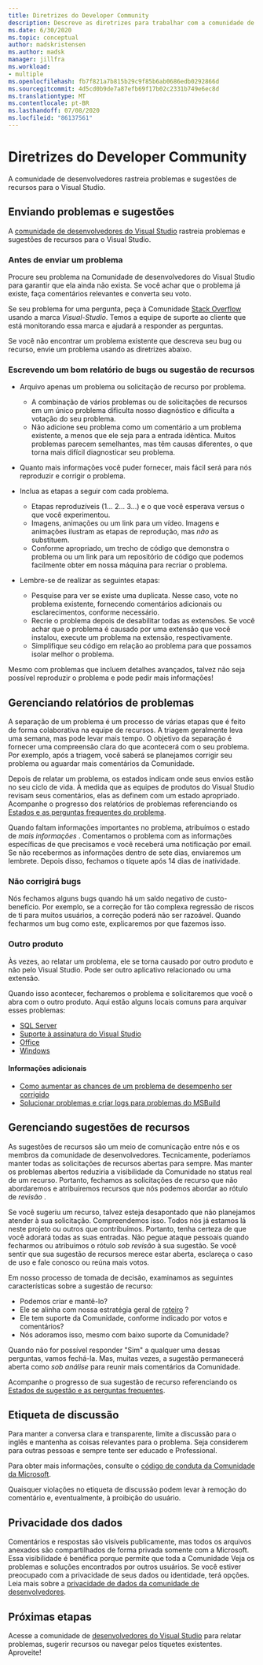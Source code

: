 ```yaml
---
title: Diretrizes do Developer Community
description: Descreve as diretrizes para trabalhar com a comunidade de desenvolvedores do Visual Studio.
ms.date: 6/30/2020
ms.topic: conceptual
author: madskristensen
ms.author: madsk
manager: jillfra
ms.workload:
- multiple
ms.openlocfilehash: fb7f821a7b815b29c9f85b6ab0686edb0292866d
ms.sourcegitcommit: 4d5cd0b9de7a87efb69f17b02c2331b749e6ec8d
ms.translationtype: MT
ms.contentlocale: pt-BR
ms.lasthandoff: 07/08/2020
ms.locfileid: "86137561"
---
```

# <a name="developer-community-guidelines"></a>Diretrizes do Developer Community

A comunidade de desenvolvedores rastreia problemas e sugestões de recursos para o Visual Studio.

## <a name="submitting-problems-and-suggestions"></a>Enviando problemas e sugestões

A [comunidade de desenvolvedores do Visual Studio](https://developercommunity.visualstudio.com/) rastreia problemas e sugestões de recursos para o Visual Studio.

### <a name="before-submitting-an-issue"></a>Antes de enviar um problema

Procure seu problema na Comunidade de desenvolvedores do Visual Studio para garantir que ela ainda não exista. Se você achar que o problema já existe, faça comentários relevantes e converta seu voto.

Se seu problema for uma pergunta, peça à Comunidade [Stack Overflow](https://stackoverflow.com/questions/tagged/visual-studio?tab=Newest) usando a marca _Visual-Studio_. Temos a equipe de suporte ao cliente que está monitorando essa marca e ajudará a responder as perguntas.

Se você não encontrar um problema existente que descreva seu bug ou recurso, envie um problema usando as diretrizes abaixo.

### <a name="writing-a-good-bug-report-or-feature-suggestion"></a>Escrevendo um bom relatório de bugs ou sugestão de recursos

- Arquivo apenas um problema ou solicitação de recurso por problema.

  - A combinação de vários problemas ou de solicitações de recursos em um único problema dificulta nosso diagnóstico e dificulta a votação do seu problema.
  - Não adicione seu problema como um comentário a um problema existente, a menos que ele seja para a entrada idêntica. Muitos problemas parecem semelhantes, mas têm causas diferentes, o que torna mais difícil diagnosticar seu problema.

- Quanto mais informações você puder fornecer, mais fácil será para nós reproduzir e corrigir o problema.
- Inclua as etapas a seguir com cada problema.

  - Etapas reproduzíveis (1... 2... 3...) e o que você esperava versus o que você experimentou.
  - Imagens, animações ou um link para um vídeo. Imagens e animações ilustram as etapas de reprodução, mas _não_ as substituem.
  - Conforme apropriado, um trecho de código que demonstra o problema ou um link para um repositório de código que podemos facilmente obter em nossa máquina para recriar o problema.

- Lembre-se de realizar as seguintes etapas:

  - Pesquise para ver se existe uma duplicata. Nesse caso, vote no problema existente, fornecendo comentários adicionais ou esclarecimentos, conforme necessário.
  - Recrie o problema depois de desabilitar todas as extensões. Se você achar que o problema é causado por uma extensão que você instalou, execute um problema na extensão, respectivamente.
  - Simplifique seu código em relação ao problema para que possamos isolar melhor o problema.

Mesmo com problemas que incluem detalhes avançados, talvez não seja possível reproduzir o problema e pode pedir mais informações!

## <a name="managing-problem-reports"></a>Gerenciando relatórios de problemas

A separação de um problema é um processo de várias etapas que é feito de forma colaborativa na equipe de recursos. A triagem geralmente leva uma semana, mas pode levar mais tempo. O objetivo da separação é fornecer uma compreensão clara do que acontecerá com o seu problema. Por exemplo, após a triagem, você saberá se planejamos corrigir seu problema ou aguardar mais comentários da Comunidade.

Depois de relatar um problema, os estados indicam onde seus envios estão no seu ciclo de vida. À medida que as equipes de produtos do Visual Studio revisam seus comentários, elas as definem com um estado apropriado. Acompanhe o progresso dos relatórios de problemas referenciando os [Estados e as perguntas frequentes do problema](https://docs.microsoft.com/visualstudio/ide/report-a-problem).

Quando faltam informações importantes no problema, atribuímos o estado de _mais informações_ . Comentamos o problema com as informações específicas de que precisamos e você receberá uma notificação por email. Se não recebermos as informações dentro de sete dias, enviaremos um lembrete. Depois disso, fechamos o tíquete após 14 dias de inatividade.

### <a name="wont-fix-bugs"></a>Não corrigirá bugs

Nós fechamos alguns bugs quando há um saldo negativo de custo-benefício. Por exemplo, se a correção for tão complexa regressão de riscos de ti para muitos usuários, a correção poderá não ser razoável. Quando fecharmos um bug como este, explicaremos por que fazemos isso.

### <a name="other-product"></a>Outro produto

Às vezes, ao relatar um problema, ele se torna causado por outro produto e não pelo Visual Studio. Pode ser outro aplicativo relacionado ou uma extensão. 

Quando isso acontecer, fecharemos o problema e solicitaremos que você o abra com o outro produto. Aqui estão alguns locais comuns para arquivar esses problemas:

* [SQL Server](https://feedback.azure.com/forums/908035-sql-server)
* [Suporte à assinatura do Visual Studio](https://feedback.azure.com/forums/908035-sql-server)
* [Office](https://support.office.com/article/how-do-i-give-feedback-on-microsoft-office-2b102d44-b43f-4dd2-9ff4-23cf144cfb11)
* [Windows](https://support.microsoft.com/help/4021566/windows-10-send-feedback-to-microsoft-with-feedback-hub-app)

#### <a name="additional-information"></a>Informações adicionais

- [Como aumentar as chances de um problema de desempenho ser corrigido](https://docs.microsoft.com/visualstudio/ide/how-to-increase-chances-of-performance-issue-being-fixed)
- [Solucionar problemas e criar logs para problemas do MSBuild](https://docs.microsoft.com/visualstudio/ide/msbuild-logs)

## <a name="managing-feature-suggestions"></a>Gerenciando sugestões de recursos

As sugestões de recursos são um meio de comunicação entre nós e os membros da comunidade de desenvolvedores. Tecnicamente, poderíamos manter todas as solicitações de recursos abertas para sempre. Mas manter os problemas abertos reduziria a visibilidade da Comunidade no status real de um recurso. Portanto, fechamos as solicitações de recurso que não abordaremos e atribuíremos recursos que nós podemos abordar ao rótulo de _revisão_ .

Se você sugeriu um recurso, talvez esteja desapontado que não planejamos atender à sua solicitação. Compreendemos isso. Todos nós já estamos lá neste projeto ou outros que contribuímos. Portanto, tenha certeza de que você adorará todas as suas entradas. Não pegue ataque pessoais quando fecharmos ou atribuímos o rótulo _sob revisão_ à sua sugestão. Se você sentir que sua sugestão de recursos merece estar aberta, esclareça o caso de uso e fale conosco ou reúna mais votos.

Em nosso processo de tomada de decisão, examinamos as seguintes características sobre a sugestão de recurso:

- Podemos criar e mantê-lo?
- Ele se alinha com nossa estratégia geral de [roteiro](https://docs.microsoft.com/visualstudio/productinfo/vs-roadmap) ?
- Ele tem suporte da Comunidade, conforme indicado por votos e comentários?
- Nós adoramos isso, mesmo com baixo suporte da Comunidade?

Quando não for possível responder "Sim" a qualquer uma dessas perguntas, vamos fechá-la. Mas, muitas vezes, a sugestão permanecerá aberta como _sob análise_ para reunir mais comentários da Comunidade.

Acompanhe o progresso de sua sugestão de recurso referenciando os [Estados de sugestão e as perguntas frequentes](https://docs.microsoft.com/visualstudio/ide/report-a-problem).

## <a name="discussion-etiquette"></a>Etiqueta de discussão

Para manter a conversa clara e transparente, limite a discussão para o inglês e mantenha as coisas relevantes para o problema. Seja considerem para outras pessoas e sempre tente ser educado e Professional.

Para obter mais informações, consulte o [código de conduta da Comunidade da Microsoft](https://answers.microsoft.com/en-us/page/codeofconduct).

Quaisquer violações no etiqueta de discussão podem levar à remoção do comentário e, eventualmente, à proibição do usuário.

## <a name="data-privacy"></a>Privacidade dos dados

Comentários e respostas são visíveis publicamente, mas todos os arquivos anexados são compartilhados de forma privada somente com a Microsoft. Essa visibilidade é benéfica porque permite que toda a Comunidade Veja os problemas e soluções encontrados por outros usuários. Se você estiver preocupado com a privacidade de seus dados ou identidade, terá opções. Leia mais sobre a [privacidade de dados da comunidade de desenvolvedores](https://docs.microsoft.com/visualstudio/ide/developer-community-privacy).

## <a name="next-steps"></a>Próximas etapas

Acesse a comunidade de [desenvolvedores do Visual Studio](https://developercommunity.visualstudio.com/) para relatar problemas, sugerir recursos ou navegar pelos tíquetes existentes. Aproveite!
